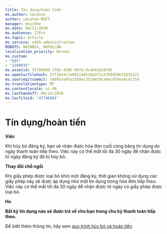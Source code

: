 ```yaml
---
title: Tín dụng/hoàn tiền
ms.author: cmcatee
author: cmcatee-MSFT
manager: mnirkhe
ms.date: 04/21/2020
ms.audience: ITPro
ms.topic: article
ms.service: o365-administration
ROBOTS: NOINDEX, NOFOLLOW
localization_priority: Normal
ms.custom:
- "897"
- "1500035"
ms.assetid: 5f76890d-3f85-430b-95fd-dcab42624745
ms.openlocfilehash: 27f1b43c7e00114d51bb3f1c5769936b72635a21
ms.sourcegitcommit: c6692ce0fa1358ec3529e59ca0ecdfdea4cdc759
ms.translationtype: MT
ms.contentlocale: vi-VN
ms.lasthandoff: 09/14/2020
ms.locfileid: "47746601"
---
```

# <a name="creditrefund"></a>Tín dụng/hoàn tiền

**Việc**
  
Khi hủy bỏ đăng ký, bạn sẽ nhận được hóa đơn cuối cùng bằng tín dụng do ngày thanh toán tiếp theo. Việc này có thể mất tối đa 30 ngày để nhận được từ ngày đăng ký đã bị hủy bỏ.
  
**Thay đổi chỗ ngồi**
  
Khi giấy phép được loại bỏ khỏi một đăng ký, thời gian không sử dụng các giấy phép này sẽ được áp dụng như một tín dụng trong hóa đơn tiếp theo. Việc này có thể mất tối đa 30 ngày để nhận được từ ngày có giấy phép được loại bỏ.

**Ho**

**Bất kỳ tín dụng nào sẽ được trả về cho bạn trong chu kỳ thanh toán tiếp theo.**

Để biết thêm thông tin, hãy xem [quy trình hủy bỏ và hoàn tiền](https://docs.microsoft.com/microsoft-365/commerce/subscriptions/cancel-your-subscription?view=o365-worldwide). 
